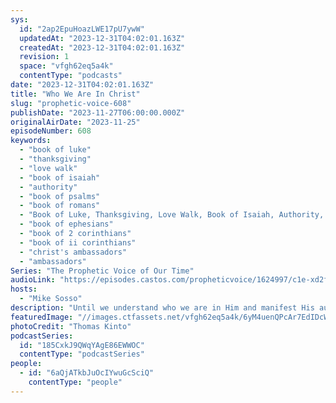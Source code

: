 ```yaml
---
sys:
  id: "2ap2EpuHoazLWE17pU7ywW"
  updatedAt: "2023-12-31T04:02:01.163Z"
  createdAt: "2023-12-31T04:02:01.163Z"
  revision: 1
  space: "vfgh62eq5a4k"
  contentType: "podcasts"
date: "2023-12-31T04:02:01.163Z"
title: "Who We Are In Christ"
slug: "prophetic-voice-608"
publishDate: "2023-11-27T06:00:00.000Z"
originalAirDate: "2023-11-25"
episodeNumber: 608
keywords:
  - "book of luke"
  - "thanksgiving"
  - "love walk"
  - "book of isaiah"
  - "authority"
  - "book of psalms"
  - "book of romans"
  - "Book of Luke, Thanksgiving, Love Walk, Book of Isaiah, Authority, Book of Psalms, Book of Romans, Book of Ephesians, Book of 2 Corinthians, Book of II Corinthians, Christ's Ambassadors,"
  - "book of ephesians"
  - "book of 2 corinthians"
  - "book of ii corinthians"
  - "christ's ambassadors"
  - "ambassadors"
Series: "The Prophetic Voice of Our Time"
audioLink: "https://episodes.castos.com/propheticvoice/1624997/c1e-xd2fpngpmu019mo-ro8ww5q6i45x-lfbq0m.mp3"
hosts:
  - "Mike Sosso"
description: "Until we understand who we are in Him and manifest His authority in the earth, Jesus is not coming back. So let us truly know our authority and become Christ's Ambassadors Let us walk in power on this earth."
featuredImage: "//images.ctfassets.net/vfgh62eq5a4k/6yM4uenQPcAr7EdIDcWH3s/683029a5040a95cde275f1e589917d1b/thomas-kinto-JVtlG3dU1yY-unsplash__1_.jpg"
photoCredit: "Thomas Kinto"
podcastSeries:
  id: "185CxkJ9QWqYAgE86EWWOC"
  contentType: "podcastSeries"
people:
  - id: "6aQjATkbJuOcIYwuGcSciQ"
    contentType: "people"
---
```

